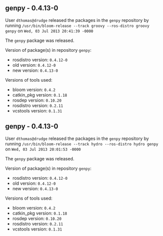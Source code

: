 ## genpy - 0.4.13-0

User `dthomas@drudge` released the packages in the `genpy` repository by running `/usr/bin/bloom-release --track groovy --ros-distro groovy genpy` on `Wed, 03 Jul 2013 20:41:39 -0000`

The `genpy` package was released.

Version of package(s) in repository `genpy`:
- rosdistro version: `0.4.12-0`
- old version: `0.4.12-0`
- new version: `0.4.13-0`

Versions of tools used:
- bloom version: `0.4.2`
- catkin_pkg version: `0.1.18`
- rosdep version: `0.10.20`
- rosdistro version: `0.2.11`
- vcstools version: `0.1.31`


## genpy - 0.4.13-0

User `dthomas@drudge` released the packages in the `genpy` repository by running `/usr/bin/bloom-release --track hydro --ros-distro hydro genpy` on `Wed, 03 Jul 2013 20:01:53 -0000`

The `genpy` package was released.

Version of package(s) in repository `genpy`:
- rosdistro version: `0.4.12-0`
- old version: `0.4.12-0`
- new version: `0.4.13-0`

Versions of tools used:
- bloom version: `0.4.2`
- catkin_pkg version: `0.1.18`
- rosdep version: `0.10.20`
- rosdistro version: `0.2.11`
- vcstools version: `0.1.31`


